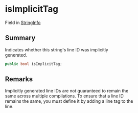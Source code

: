 # isImplicitTag

Field in [StringInfo](yarn.compiler.stringinfo.md)

## Summary

Indicates whether this string's line ID was implicitly\
generated.

```csharp
public bool isImplicitTag;
```

## Remarks

Implicitly generated line IDs are not guaranteed to remain the\
same across multiple compilations. To ensure that a line ID\
remains the same, you must define it by adding a line tag to the\
line.
